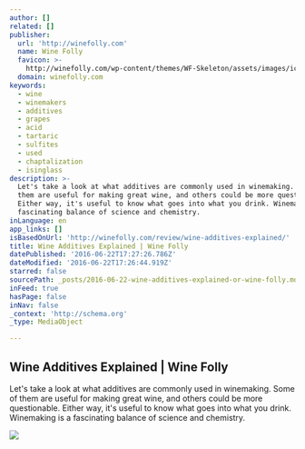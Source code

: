 ```yaml
---
author: []
related: []
publisher:
  url: 'http://winefolly.com'
  name: Wine Folly
  favicon: >-
    http://winefolly.com/wp-content/themes/WF-Skeleton/assets/images/ico/favicon.ico
  domain: winefolly.com
keywords:
  - wine
  - winemakers
  - additives
  - grapes
  - acid
  - tartaric
  - sulfites
  - used
  - chaptalization
  - isinglass
description: >-
  Let's take a look at what additives are commonly used in winemaking. Some of
  them are useful for making great wine, and others could be more questionable.
  Either way, it's useful to know what goes into what you drink. Winemaking is a
  fascinating balance of science and chemistry.
inLanguage: en
app_links: []
isBasedOnUrl: 'http://winefolly.com/review/wine-additives-explained/'
title: Wine Additives Explained | Wine Folly
datePublished: '2016-06-22T17:27:26.786Z'
dateModified: '2016-06-22T17:26:44.919Z'
starred: false
sourcePath: _posts/2016-06-22-wine-additives-explained-or-wine-folly.md
inFeed: true
hasPage: false
inNav: false
_context: 'http://schema.org'
_type: MediaObject

---
```

<article style=""><h1>Wine Additives Explained | Wine Folly</h1><p>Let's take a look at what additives are commonly used in winemaking. Some of them are useful for making great wine, and others could be more questionable. Either way, it's useful to know what goes into what you drink. Winemaking is a fascinating balance of science and chemistry.</p><img src="http://winefolly.com/wp-content/uploads/2016/06/wine-additives-infographic-wine-folly.jpg" /></article>